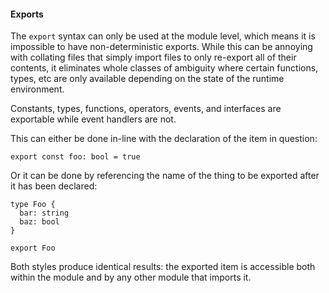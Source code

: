 #### Exports

The `export` syntax can only be used at the module level, which means it is impossible to have non-deterministic exports. While this can be annoying with collating files that simply import files to only re-export all of their contents, it eliminates whole classes of ambiguity where certain functions, types, etc are only available depending on the state of the runtime environment.

Constants, types, functions, operators, events, and interfaces are exportable while event handlers are not.

This can either be done in-line with the declaration of the item in question:

```
export const foo: bool = true
```

Or it can be done by referencing the name of the thing to be exported after it has been declared:

```
type Foo {
  bar: string
  baz: bool
}

export Foo
```

Both styles produce identical results: the exported item is accessible both within the module and by any other module that imports it.

